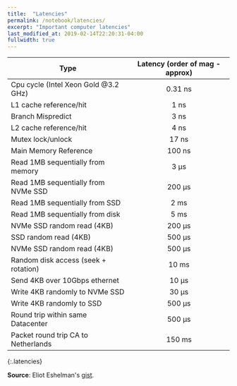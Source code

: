 ```yaml
---
title:  "Latencies"
permalink: /notebook/latencies/
excerpt: "Important computer latencies"
last_modified_at: 2019-02-14T22:20:31-04:00
fullwidth: true
---
```

| Type                                | Latency (order of mag - approx)   |
| ------------------------------------|:---------------------------------:|
| Cpu cycle (Intel Xeon Gold @3.2 GHz)|              0.31 ns              |
| L1 cache reference/hit              |              1   ns               |
| Branch Mispredict                   |              3   ns               |
| L2 cache reference/hit              |              4   ns               |
| Mutex lock/unlock                   |              17  ns               |
| Main Memory Reference               |              100 ns               |
| Read 1MB sequentially  from memory  |              3   μs               |
| Read 1MB sequentially from NVMe SSD |              200 μs               |
| Read 1MB sequentially from SSD      |              2   ms               |
| Read 1MB sequentially from disk     |              5   ms               |
| NVMe SSD random read  (4KB)         |              200 μs               |
| SSD random read  (4KB)              |              500 μs               |
| NVMe SSD random read  (4KB)         |              500 μs               |
| Random disk access (seek + rotation)|              10  ms               |
| Send  4KB over 10Gbps  ethernet     |              10  μs               |
| Write 4KB randomly to NVMe SSD      |              30  μs               |
| Write 4KB randomly to SSD           |              500 μs               |
| Round trip within  same Datacenter  |              500 μs               |
| Packet round trip CA to Netherlands |              150 ms               |
{:.latencies}

**Source**: Eliot Eshelman's [gist](https://gist.github.com/eshelman).